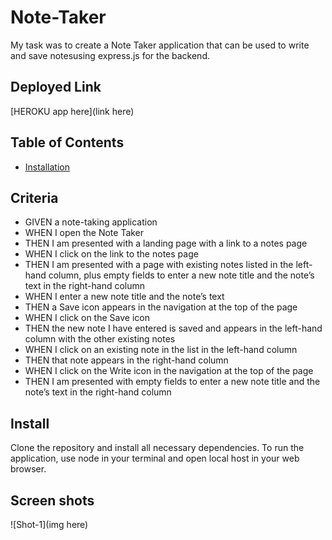 # Note-Taker

My task was to create a Note Taker application that can be used to write and save notesusing express.js for the backend.

## Deployed Link

[HEROKU app here](link here)

## Table of Contents

  * [Installation](#install)
  
## Criteria

- GIVEN a note-taking application
- WHEN I open the Note Taker
- THEN I am presented with a landing page with a link to a notes page
- WHEN I click on the link to the notes page
- THEN I am presented with a page with existing notes listed in the left-hand column, plus empty fields to enter a new note title and the note’s text in the right-hand column
- WHEN I enter a new note title and the note’s text
- THEN a Save icon appears in the navigation at the top of the page
- WHEN I click on the Save icon
- THEN the new note I have entered is saved and appears in the left-hand column with the other existing notes
- WHEN I click on an existing note in the list in the left-hand column
- THEN that note appears in the right-hand column
- WHEN I click on the Write icon in the navigation at the top of the page
- THEN I am presented with empty fields to enter a new note title and the note’s text in the right-hand column

## Install

Clone the repository and install all necessary dependencies. To run the application, use node in your terminal and open local host in your web browser.

## Screen shots

![Shot-1](img here)
